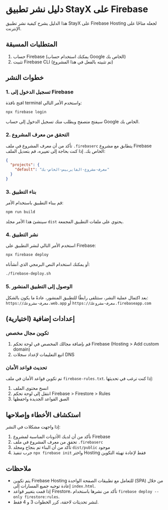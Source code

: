 # دليل نشر تطبيق StayX على Firebase

هذا الدليل يشرح كيفية نشر تطبيق StayX على Firebase Hosting لجعله متاحًا على الإنترنت.

## المتطلبات المسبقة

1. حساب Firebase (يمكنك استخدام حساب Google الخاص بك)
2. تثبيت Firebase CLI (تم تثبيته بالفعل في هذا المشروع)

## خطوات النشر

### 1. تسجيل الدخول إلى Firebase

افتح نافذة terminal واستخدم الأمر التالي:

```bash
npx firebase login
```

سيفتح متصفح ويطلب منك تسجيل الدخول إلى حساب Google الخاص بك.

### 2. التحقق من معرف المشروع

تأكد من أن معرف المشروع في ملف `.firebaserc` يتطابق مع مشروع Firebase الخاص بك. إذا كنت بحاجة إلى تغييره، قم بتعديل الملف:

```json
{
  "projects": {
    "default": "معرف-مشروع-الفايربيس-الخاص-بك"
  }
}
```

### 3. بناء التطبيق

قم ببناء التطبيق باستخدام الأمر:

```bash
npm run build
```

سينشئ هذا الأمر مجلد `dist` يحتوي على ملفات التطبيق المجمعة.

### 4. نشر التطبيق

استخدم الأمر التالي لنشر التطبيق على Firebase:

```bash
npx firebase deploy
```

أو يمكنك استخدام النص البرمجي الذي أنشأناه:

```bash
./firebase-deploy.sh
```

### 5. الوصول إلى التطبيق المنشور

بعد اكتمال عملية النشر، ستتلقى رابطًا للتطبيق المنشور، عادةً ما يكون بالشكل:
`https://معرف-مشروعك.web.app` أو `https://معرف-مشروعك.firebaseapp.com`

## إعدادات إضافية (اختيارية)

### تكوين مجال مخصص

1. قم بإضافة مجالك المخصص في لوحة تحكم Firebase (Hosting > Add custom domain)
2. اتبع التعليمات لإعداد سجلات DNS

### تحديث قواعد الأمان

تم تكوين قواعد الأمان في ملف `firebase-rules.txt`. إذا كنت ترغب في تحديثها:

1. انسخ محتوى الملف
2. انتقل إلى لوحة تحكم Firebase > Firestore > Rules
3. الصق القواعد الجديدة واحفظها

## استكشاف الأخطاء وإصلاحها

إذا واجهت مشكلات في النشر:

1. تأكد من أن لديك الأذونات المناسبة لمشروع Firebase
2. تحقق من معرف المشروع في ملف `.firebaserc`
3. تأكد من أن البناء تم بنجاح ومجلد `dist/public` موجود
4. جرب تنفيذ `npx firebase init` واختر Hosting فقط لإعادة تهيئة التكوين

## ملاحظات

- يتم تكوين Firebase Hosting للتعامل مع تطبيقات الصفحة الواحدة (SPA) من خلال إعادة توجيه جميع المسارات إلى `index.html`.
- إذا قمت بتغيير قواعد Firestore، تأكد من نشرها باستخدام `firebase deploy --only firestore:rules`.
- لنشر تحديثات لاحقة، كرر الخطوات 3 و 4 فقط.